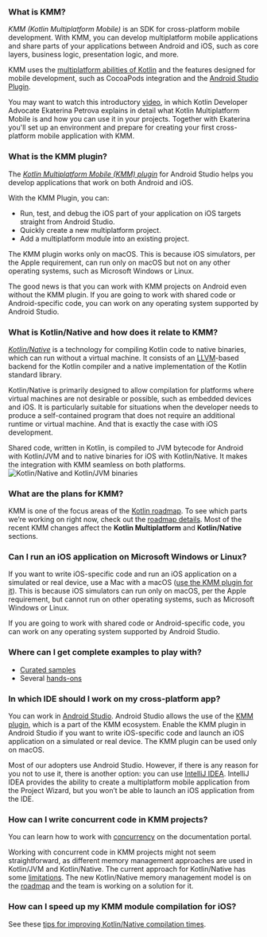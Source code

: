 [//]: # (title: FAQ)

### What is KMM?

_KMM (Kotlin Multiplatform Mobile)_ is an SDK for cross-platform mobile development. With KMM, you can develop 
multiplatform mobile applications and share parts of your applications between Android and iOS, such as core layers, 
business logic, presentation logic, and more.

KMM uses the [multiplatform abilities of Kotlin](https://kotlinlang.org/docs/multiplatform.html) and the features 
designed for mobile development, such as CocoaPods integration and the [Android Studio Plugin](#what-is-the-kmm-plugin).

You may want to watch this introductory [video](https://www.youtube.com/watch?v=mdN6P6RI__k), in which Kotlin Developer 
Advocate Ekaterina Petrova explains in detail what Kotlin Multiplatform Mobile is and how you can use it in your projects. 
Together with Ekaterina you'll set up an environment and prepare for creating your first cross-platform mobile application with KMM.

### What is the KMM plugin?

The _[Kotlin Multiplatform Mobile (KMM) plugin](https://plugins.jetbrains.com/plugin/14936-kotlin-multiplatform-mobile)_
for Android Studio helps you develop applications that work on both Android and iOS. 

With the KMM Plugin, you can:
* Run, test, and debug the iOS part of your application on iOS targets straight from Android Studio.
* Quickly create a new multiplatform project.
* Add a multiplatform module into an existing project.

The KMM plugin works only on macOS. This is because iOS simulators, per the Apple requirement, can run only on macOS 
but not on any other operating systems, such as Microsoft Windows or Linux.

The good news is that you can work with KMM projects on Android even without the KMM plugin. If you are going to work 
with shared code or Android-specific code, you can work on any operating system supported by Android Studio.

### What is Kotlin/Native and how does it relate to KMM?

_[Kotlin/Native](https://kotlinlang.org/docs/native-overview.html)_ is a technology for compiling Kotlin code to native 
binaries, which can run without a virtual machine. It consists of an [LLVM](https://llvm.org/)-based backend for the 
Kotlin compiler and a native implementation of the Kotlin standard library.

Kotlin/Native is primarily designed to allow compilation for platforms where virtual machines are not desirable or 
possible, such as embedded devices and iOS. It is particularly suitable for situations when the developer needs to produce 
a self-contained program that does not require an additional runtime or virtual machine. And that is exactly the case with 
iOS development.

Shared code, written in Kotlin, is compiled to JVM bytecode for Android with Kotlin/JVM and to native binaries for iOS 
with Kotlin/Native. It makes the integration with KMM seamless on both platforms.
![Kotlin/Native and Kotlin/JVM binaries](kotlin-native-and-jvm-binaries.png)

### What are the plans for KMM?

KMM is one of the focus areas of the [Kotlin roadmap](https://kotlinlang.org/docs/roadmap.html). To see which parts we’re 
working on right now, check out the [roadmap details](https://kotlinlang.org/docs/roadmap.html#roadmap-details). 
Most of the recent KMM changes affect the **Kotlin Multiplatform** and **Kotlin/Native** sections.

### Can I run an iOS application on Microsoft Windows or Linux?

If you want to write iOS-specific code and run an iOS application on a simulated or real device, use a Mac with a macOS
([use the KMM plugin for it](#what-is-the-kmm-plugin)). This is because iOS simulators can run only on macOS, per 
the Apple requirement, but cannot run on other operating systems, such as Microsoft Windows or Linux.

If you are going to work with shared code or Android-specific code, you can work on any operating system supported by Android Studio.

### Where can I get complete examples to play with?

* [Curated samples](samples.md)
* Several [hands-ons](https://play.kotlinlang.org/hands-on/overview)

### In which IDE should I work on my cross-platform app?

You can work in [Android Studio](https://developer.android.com/studio). Android Studio allows the use of the 
[KMM plugin](#what-is-the-kmm-plugin), which is a part of the KMM ecosystem. Enable the KMM plugin in Android Studio 
if you want to write iOS-specific code and launch an iOS application on a simulated or real device. The KMM plugin can be used only on macOS.

Most of our adopters use Android Studio. However, if there is any reason for you not to use it, there is another option: 
you can use [IntelliJ IDEA](https://www.jetbrains.com/idea/download). IntelliJ IDEA provides the ability to create 
a multiplatform mobile application from the Project Wizard, but you won’t be able to launch an iOS application from the IDE.

### How can I write concurrent code in KMM projects?

You can learn how to work with [concurrency](concurrency-overview.md) on the documentation portal.

Working with concurrent code in KMM projects might not seem straightforward, as different memory management approaches 
are used in Kotlin/JVM and Kotlin/Native. The current approach for Kotlin/Native has some 
[limitations](https://kotlinlang.org/docs/native-concurrency.html). The new Kotlin/Native memory management model is on 
the [roadmap](https://blog.jetbrains.com/kotlin/2020/07/kotlin-native-memory-management-roadmap) and the team is working 
on a solution for it.

### How can I speed up my KMM module compilation for iOS?
See these [tips for improving Kotlin/Native compilation times](https://kotlinlang.org/docs/native-improving-compilation-time.html).
